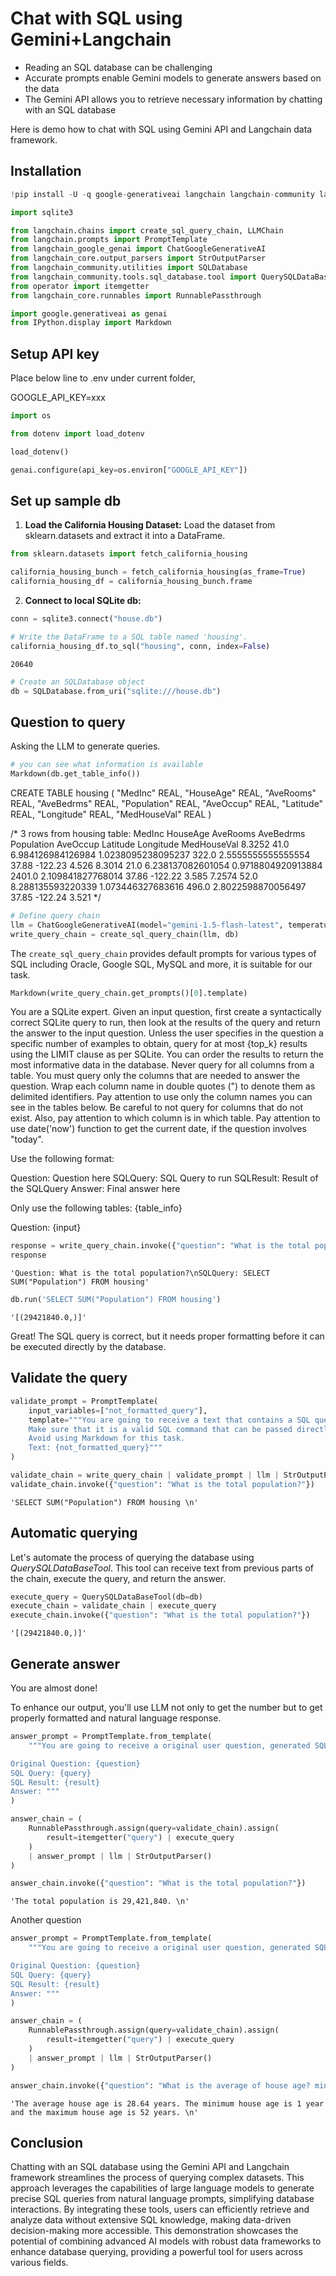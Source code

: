 # Chat with SQL using Gemini+Langchain

- Reading an SQL database can be challenging
- Accurate prompts enable Gemini models to generate answers based on the data
- The Gemini API allows you to retrieve necessary information by chatting with an SQL database

Here is demo how to chat with SQL using Gemini API and Langchain data framework.

## Installation


```python
!pip install -U -q google-generativeai langchain langchain-community langchain-google-genai
```


```python
import sqlite3

from langchain.chains import create_sql_query_chain, LLMChain
from langchain.prompts import PromptTemplate
from langchain_google_genai import ChatGoogleGenerativeAI
from langchain_core.output_parsers import StrOutputParser
from langchain_community.utilities import SQLDatabase
from langchain_community.tools.sql_database.tool import QuerySQLDataBaseTool
from operator import itemgetter
from langchain_core.runnables import RunnablePassthrough

import google.generativeai as genai
from IPython.display import Markdown
```

## Setup API key

Place below line to .env under current folder, 

GOOGLE_API_KEY=xxx


```python
import os

from dotenv import load_dotenv

load_dotenv()

genai.configure(api_key=os.environ["GOOGLE_API_KEY"])
```

## Set up sample db

1. **Load the California Housing Dataset:** Load the dataset from sklearn.datasets and extract it into a DataFrame.



```python
from sklearn.datasets import fetch_california_housing

california_housing_bunch = fetch_california_housing(as_frame=True)
california_housing_df = california_housing_bunch.frame
```

2. **Connect to local SQLite db:** 


```python
conn = sqlite3.connect("house.db")

# Write the DataFrame to a SQL table named 'housing'.
california_housing_df.to_sql("housing", conn, index=False)
```




    20640




```python
# Create an SQLDatabase object
db = SQLDatabase.from_uri("sqlite:///house.db")
```

## Question to query
Asking the LLM to generate queries.



```python
# you can see what information is available
Markdown(db.get_table_info())
```





CREATE TABLE housing (
	"MedInc" REAL, 
	"HouseAge" REAL, 
	"AveRooms" REAL, 
	"AveBedrms" REAL, 
	"Population" REAL, 
	"AveOccup" REAL, 
	"Latitude" REAL, 
	"Longitude" REAL, 
	"MedHouseVal" REAL
)

/*
3 rows from housing table:
MedInc	HouseAge	AveRooms	AveBedrms	Population	AveOccup	Latitude	Longitude	MedHouseVal
8.3252	41.0	6.984126984126984	1.0238095238095237	322.0	2.5555555555555554	37.88	-122.23	4.526
8.3014	21.0	6.238137082601054	0.9718804920913884	2401.0	2.109841827768014	37.86	-122.22	3.585
7.2574	52.0	8.288135593220339	1.073446327683616	496.0	2.8022598870056497	37.85	-122.24	3.521
*/




```python
# Define query chain
llm = ChatGoogleGenerativeAI(model="gemini-1.5-flash-latest", temperature=0)
write_query_chain = create_sql_query_chain(llm, db)
```

The `create_sql_query_chain` provides default prompts for various types of SQL including Oracle, Google SQL, MySQL and more, it is suitable for our task. 


```python
Markdown(write_query_chain.get_prompts()[0].template)
```




You are a SQLite expert. Given an input question, first create a syntactically correct SQLite query to run, then look at the results of the query and return the answer to the input question.
Unless the user specifies in the question a specific number of examples to obtain, query for at most {top_k} results using the LIMIT clause as per SQLite. You can order the results to return the most informative data in the database.
Never query for all columns from a table. You must query only the columns that are needed to answer the question. Wrap each column name in double quotes (") to denote them as delimited identifiers.
Pay attention to use only the column names you can see in the tables below. Be careful to not query for columns that do not exist. Also, pay attention to which column is in which table.
Pay attention to use date('now') function to get the current date, if the question involves "today".

Use the following format:

Question: Question here
SQLQuery: SQL Query to run
SQLResult: Result of the SQLQuery
Answer: Final answer here

Only use the following tables:
{table_info}

Question: {input}




```python
response = write_query_chain.invoke({"question": "What is the total population?"})
response
```




    'Question: What is the total population?\nSQLQuery: SELECT SUM("Population") FROM housing'




```python
db.run('SELECT SUM("Population") FROM housing')
```




    '[(29421840.0,)]'



Great! The SQL query is correct, but it needs proper formatting before it can be executed directly by the database.


## Validate the query


```python
validate_prompt = PromptTemplate(
    input_variables=["not_formatted_query"],
    template="""You are going to receive a text that contains a SQL query. Extract that query.
    Make sure that it is a valid SQL command that can be passed directly to the Database.
    Avoid using Markdown for this task.
    Text: {not_formatted_query}"""
)
```


```python
validate_chain = write_query_chain | validate_prompt | llm | StrOutputParser()
validate_chain.invoke({"question": "What is the total population?"})
```




    'SELECT SUM("Population") FROM housing \n'



## Automatic querying
Let's automate the process of querying the database using *QuerySQLDataBaseTool*. This tool can receive text from previous parts of the chain, execute the query, and return the answer.



```python
execute_query = QuerySQLDataBaseTool(db=db)
execute_chain = validate_chain | execute_query
execute_chain.invoke({"question": "What is the total population?"})
```




    '[(29421840.0,)]'



## Generate answer
You are almost done!

To enhance our output, you'll use LLM not only to get the number but to get properly formatted and natural language response.


```python
answer_prompt = PromptTemplate.from_template(
    """You are going to receive a original user question, generated SQL query, and result of said query. You should use this information to answer the original question. Use only information provided to you.

Original Question: {question}
SQL Query: {query}
SQL Result: {result}
Answer: """
)

answer_chain = (
    RunnablePassthrough.assign(query=validate_chain).assign(
        result=itemgetter("query") | execute_query
    )
    | answer_prompt | llm | StrOutputParser()
)

answer_chain.invoke({"question": "What is the total population?"})
```




    'The total population is 29,421,840. \n'



Another question


```python
answer_prompt = PromptTemplate.from_template(
    """You are going to receive a original user question, generated SQL query, and result of said query. You should use this information to answer the original question. Use only information provided to you.

Original Question: {question}
SQL Query: {query}
SQL Result: {result}
Answer: """
)

answer_chain = (
    RunnablePassthrough.assign(query=validate_chain).assign(
        result=itemgetter("query") | execute_query
    )
    | answer_prompt | llm | StrOutputParser()
)

answer_chain.invoke({"question": "What is the average of house age? min age and max age?"})
```




    'The average house age is 28.64 years. The minimum house age is 1 year and the maximum house age is 52 years. \n'



## Conclusion

Chatting with an SQL database using the Gemini API and Langchain framework streamlines the process of querying complex datasets. This approach leverages the capabilities of large language models to generate precise SQL queries from natural language prompts, simplifying database interactions. By integrating these tools, users can efficiently retrieve and analyze data without extensive SQL knowledge, making data-driven decision-making more accessible. This demonstration showcases the potential of combining advanced AI models with robust data frameworks to enhance database querying, providing a powerful tool for users across various fields.


```python

```
